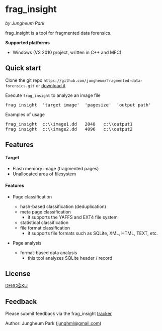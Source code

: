 # frag_insight
*by Jungheum Park*

frag_insight is a tool for fragmented data forensics.

**Supported platforms**

 * Windows (VS 2010 project, written in C++ and MFC)

## Quick start

Clone the git repo `https://github.com/jungheum/fragmented-data-forensics.git` or [download it](https://github.com/jungheum/fragmented-data-forensics/zipball/master)

Execute `frag_insight` to analyze an image file
<pre>
frag_insight  'target image'  'pagesize'  'output path'
</pre>

Examples of usage
<pre>
frag_insight  c:\\image1.dd   2048   c:\\output1
frag_insight  c:\\image2.dd   4096   c:\\output2
</pre>

## Features

#### Target
* Flash memory image (fragmented pages)
* Unallocated area of filesystem


#### Features
* Page classification
	* hash-based classification (deduplication)
	* meta page classification
		* it supports the YAFFS and EXT4 file system
	* statistical classification 
	* file format classification
		* it supports file formats such as SQLite, XML, HTML, TEXT, etc.

* Page analysis
	* format-based data analysis
		* this tool analyzes SQLite header / record

## License

[DFRC@KU](https://github.com/jungheum/fragmented-data-forensics/blob/master/COPYING)

## Feedback

Please submit feedback via the frag_insight [tracker](http://github.com/jungheum/fragmented-data-forensics/issues)

Author: Jungheum Park (junghmi@gmail.com)